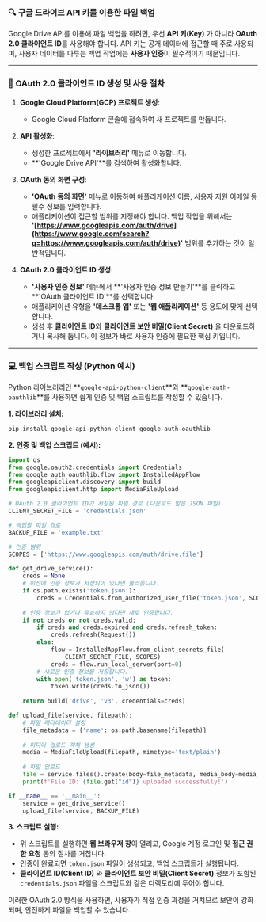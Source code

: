 ### 🔍 구글 드라이브 API 키를 이용한 파일 백업

Google Drive API를 이용해 파일 백업을 하려면, 우선 **API 키(Key)** 가 아니라 **OAuth 2.0 클라이언트 ID**를 사용해야 합니다. API 키는 공개 데이터에 접근할 때 주로 사용되며, 사용자 데이터를 다루는 백업 작업에는 **사용자 인증**이 필수적이기 때문입니다.

-----

### 🔑 OAuth 2.0 클라이언트 ID 생성 및 사용 절차

1.  **Google Cloud Platform(GCP) 프로젝트 생성**:

      * Google Cloud Platform 콘솔에 접속하여 새 프로젝트를 만듭니다.

2.  **API 활성화**:

      * 생성한 프로젝트에서 **'라이브러리'** 메뉴로 이동합니다.
      * \*\*'Google Drive API'\*\*를 검색하여 활성화합니다.

3.  **OAuth 동의 화면 구성**:

      * **'OAuth 동의 화면'** 메뉴로 이동하여 애플리케이션 이름, 사용자 지원 이메일 등 필수 정보를 입력합니다.
      * 애플리케이션이 접근할 범위를 지정해야 합니다. 백업 작업을 위해서는 **'[https://www.googleapis.com/auth/drive](https://www.google.com/search?q=https://www.googleapis.com/auth/drive)'** 범위를 추가하는 것이 일반적입니다.

4.  **OAuth 2.0 클라이언트 ID 생성**:

      * **'사용자 인증 정보'** 메뉴에서 \*\*'사용자 인증 정보 만들기'\*\*를 클릭하고 \*\*'OAuth 클라이언트 ID'\*\*를 선택합니다.
      * 애플리케이션 유형을 **'데스크톱 앱'** 또는 **'웹 애플리케이션'** 등 용도에 맞게 선택합니다.
      * 생성 후 **클라이언트 ID**와 **클라이언트 보안 비밀(Client Secret)** 을 다운로드하거나 복사해 둡니다. 이 정보가 바로 사용자 인증에 필요한 핵심 키입니다.

-----

### 💻 백업 스크립트 작성 (Python 예시)

Python 라이브러리인 \*\*`google-api-python-client`\*\*와 \*\*`google-auth-oauthlib`\*\*를 사용하면 쉽게 인증 및 백업 스크립트를 작성할 수 있습니다.

**1. 라이브러리 설치:**

```bash
pip install google-api-python-client google-auth-oauthlib
```

**2. 인증 및 백업 스크립트 (예시):**

```python
import os
from google.oauth2.credentials import Credentials
from google_auth_oauthlib.flow import InstalledAppFlow
from googleapiclient.discovery import build
from googleapiclient.http import MediaFileUpload

# OAuth 2.0 클라이언트 ID가 저장된 파일 경로 (다운로드 받은 JSON 파일)
CLIENT_SECRET_FILE = 'credentials.json'

# 백업할 파일 경로
BACKUP_FILE = 'example.txt'

# 인증 범위
SCOPES = ['https://www.googleapis.com/auth/drive.file']

def get_drive_service():
    creds = None
    # 이전에 인증 정보가 저장되어 있다면 불러옵니다.
    if os.path.exists('token.json'):
        creds = Credentials.from_authorized_user_file('token.json', SCOPES)
    
    # 인증 정보가 없거나 유효하지 않다면 새로 인증합니다.
    if not creds or not creds.valid:
        if creds and creds.expired and creds.refresh_token:
            creds.refresh(Request())
        else:
            flow = InstalledAppFlow.from_client_secrets_file(
                CLIENT_SECRET_FILE, SCOPES)
            creds = flow.run_local_server(port=0)
        # 새로운 인증 정보를 저장합니다.
        with open('token.json', 'w') as token:
            token.write(creds.to_json())
            
    return build('drive', 'v3', credentials=creds)

def upload_file(service, filepath):
    # 파일 메타데이터 설정
    file_metadata = {'name': os.path.basename(filepath)}
    
    # 미디어 업로드 객체 생성
    media = MediaFileUpload(filepath, mimetype='text/plain')
    
    # 파일 업로드
    file = service.files().create(body=file_metadata, media_body=media, fields='id').execute()
    print(f'File ID: {file.get("id")} uploaded successfully!')

if __name__ == '__main__':
    service = get_drive_service()
    upload_file(service, BACKUP_FILE)
```

**3. 스크립트 실행:**

  * 위 스크립트를 실행하면 **웹 브라우저 창**이 열리고, Google 계정 로그인 및 **접근 권한 요청** 동의 절차를 거칩니다.
  * 인증이 완료되면 `token.json` 파일이 생성되고, 백업 스크립트가 실행됩니다.
  * **클라이언트 ID(Client ID)** 와 **클라이언트 보안 비밀(Client Secret)** 정보가 포함된 `credentials.json` 파일을 스크립트와 같은 디렉토리에 두어야 합니다.

이러한 OAuth 2.0 방식을 사용하면, 사용자가 직접 인증 과정을 거치므로 보안이 강화되며, 안전하게 파일을 백업할 수 있습니다.